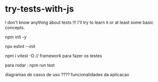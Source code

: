 # try-tests-with-js
I don't know anything about tests !!!  I'll try to learn it or at least some basic concepts.

npm init -y

npx eslint --init

npm i vitest -D // framework para fazer os testes
 
 para rodar : npm run test

 diagramas de casos de uso ????
 funcionalidades da aplicacao



